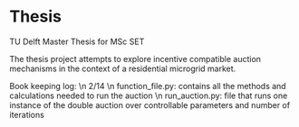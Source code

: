 # Thesis
TU Delft Master Thesis for MSc SET

The thesis project attempts to explore incentive compatible auction mechanisms in the context of a residential microgrid market.

Book keeping log:
\n 2/14
\n function_file.py: contains all the methods and calculations needed to run the auction
\n run_auction.py: file that runs one instance of the double auction over controllable parameters and number of iterations
